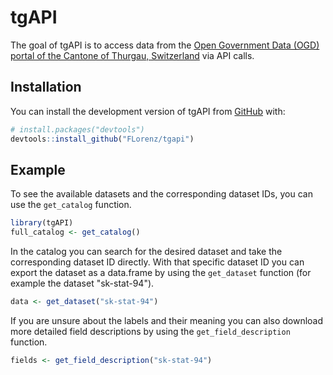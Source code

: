 
# tgAPI

<!-- badges: start -->
<!-- badges: end -->

The goal of tgAPI is to access data from the [Open Government Data (OGD) portal of the Cantone of Thurgau, Switzerland](https://data.tg.ch/pages/start/) via API calls.

## Installation

You can install the development version of tgAPI from [GitHub](https://github.com/) with:

``` r
# install.packages("devtools")
devtools::install_github("FLorenz/tgapi")
```

## Example

To see the available datasets and the corresponding dataset IDs, you can use the `get_catalog` function.

``` r
library(tgAPI)
full_catalog <- get_catalog()
```

In the catalog you can search for the desired dataset and take the corresponding dataset ID directly.
With that specific dataset ID you can export the dataset as a data.frame by using the `get_dataset` function (for example the dataset "sk-stat-94").

``` r
data <- get_dataset("sk-stat-94")
```

If you are unsure about the labels and their meaning you can also download more detailed field descriptions by using the `get_field_description` function.

``` r
fields <- get_field_description("sk-stat-94")
```



